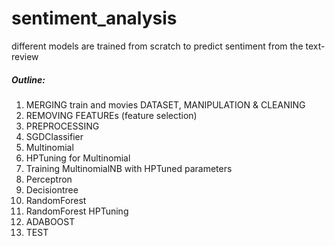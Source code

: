# sentiment_analysis
different models are trained from scratch to predict sentiment from the text-review

##### Outline:
1. MERGING train and movies DATASET, MANIPULATION & CLEANING
2. REMOVING FEATUREs (feature selection)
3. PREPROCESSING
4. SGDClassifier
5. Multinomial
6. HPTuning for Multinomial
7. Training MultinomialNB with HPTuned parameters
8. Perceptron
9. Decisiontree
10. RandomForest
11. RandomForest HPTuning
12. ADABOOST
13. TEST